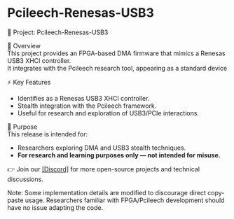 # Pcileech-Renesas-USB3
🚀 Project: Pcileech-Renesas-USB3  

🔎 Overview  
This project provides an FPGA-based DMA firmware that mimics a Renesas USB3 XHCI controller.  
It integrates with the Pcileech research tool, appearing as a standard device 

⚡ Key Features  
- Identifies as a Renesas USB3 XHCI controller.  
- Stealth integration with the Pcileech framework.  
- Useful for research and exploration of USB3/PCIe interactions.  

🎯 Purpose  
This release is intended for:  
- Researchers exploring DMA and USB3 stealth techniques.  
- **For research and learning purposes only — not intended for misuse.**  

👉 Join our [[Discord]](https://discord.gg/ajXCy3naaR) for more open-source projects and technical discussions. 

Note: Some implementation details are modified to discourage direct copy-paste usage. Researchers familiar with FPGA/Pcileech development should have no issue adapting the code.
